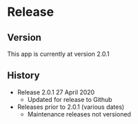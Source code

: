 # Release

## Version
This app is currently at version 2.0.1

## History
* Release 2.0.1 27 April 2020
	* Updated for release to Github
* Releases prior to 2.0.1 (various dates)
	* Maintenance releases not versioned